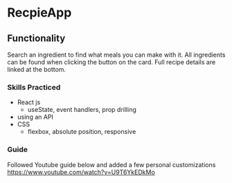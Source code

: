 # RecpieApp

## Functionality
Search an ingredient to find what meals you can make with it.  All ingredients can be found when clicking the button on the card.  Full recipe details are linked at the bottom.

### Skills Practiced
- React js
    - useState, event handlers, prop drilling
- using an API
- CSS
    - flexbox, absolute position, responsive

### Guide
Followed Youtube guide below and added a few personal customizations
https://www.youtube.com/watch?v=U9T6YkEDkMo
